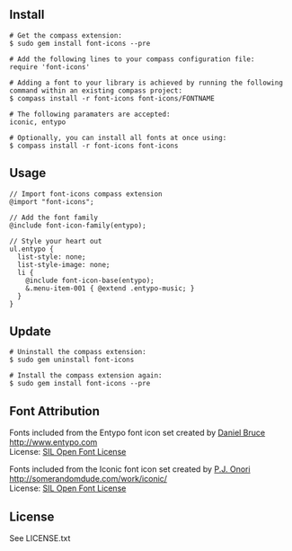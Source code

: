 ## Install

```
# Get the compass extension:
$ sudo gem install font-icons --pre

# Add the following lines to your compass configuration file:
require 'font-icons'

# Adding a font to your library is achieved by running the following command within an existing compass project:
$ compass install -r font-icons font-icons/FONTNAME

# The following paramaters are accepted:
iconic, entypo

# Optionally, you can install all fonts at once using: 
$ compass install -r font-icons font-icons
```

## Usage
```
// Import font-icons compass extension
@import "font-icons";

// Add the font family
@include font-icon-family(entypo);

// Style your heart out
ul.entypo {
  list-style: none;
  list-style-image: none;
  li {
    @include font-icon-base(entypo); 
    &.menu-item-001 { @extend .entypo-music; }
  }
}
```

## Update
```
# Uninstall the compass extension:
$ sudo gem uninstall font-icons

# Install the compass extension again:
$ sudo gem install font-icons --pre
```

## Font Attribution

   Fonts included from the Entypo font icon set created by [Daniel Bruce](http://twitter.com/#!/danielbruce_)  
   http://www.entypo.com  
   License: [SIL Open Font License](http://scripts.sil.org/cms/scripts/page.php?site_id=nrsi&id=OFL)

   Fonts included from the Iconic font icon set created by [P.J. Onori](http://twitter.com/#!/somerandomdude)  
   http://somerandomdude.com/work/iconic/  
   License: [SIL Open Font License](http://scripts.sil.org/cms/scripts/page.php?site_id=nrsi&id=OFL)
  

## License

   See LICENSE.txt
